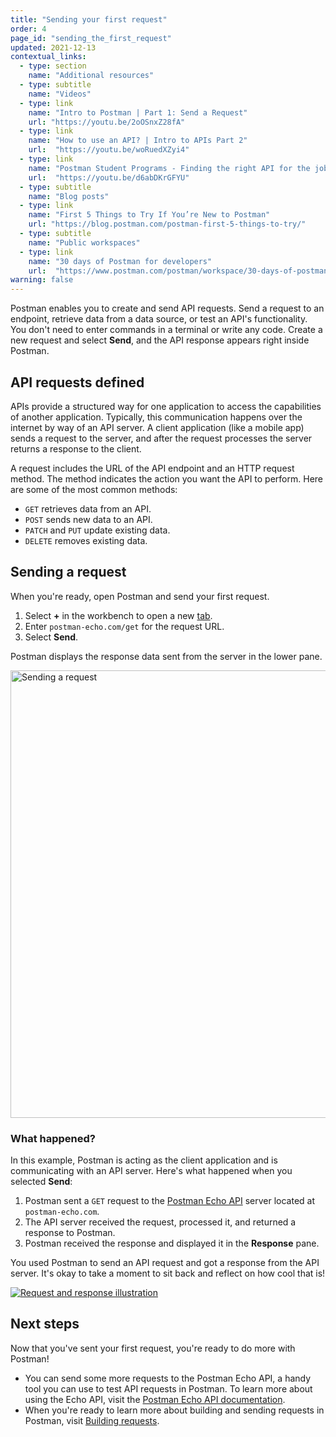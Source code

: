 ```yaml
---
title: "Sending your first request"
order: 4
page_id: "sending_the_first_request"
updated: 2021-12-13
contextual_links:
  - type: section
    name: "Additional resources"
  - type: subtitle
    name: "Videos"
  - type: link
    name: "Intro to Postman | Part 1: Send a Request"
    url: "https://youtu.be/2oOSnxZ28fA"
  - type: link
    name: "How to use an API? | Intro to APIs Part 2"
    url:  "https://youtu.be/woRuedXZyi4"
  - type: link
    name: "Postman Student Programs - Finding the right API for the job"
    url:  "https://youtu.be/d6abDKrGFYU"
  - type: subtitle
    name: "Blog posts"
  - type: link
    name: "First 5 Things to Try If You’re New to Postman"
    url: "https://blog.postman.com/postman-first-5-things-to-try/"
  - type: subtitle
    name: "Public workspaces"
  - type: link
    name: "30 days of Postman for developers"
    url:  "https://www.postman.com/postman/workspace/30-days-of-postman-for-developers/overview"
warning: false
---
```


Postman enables you to create and send API requests. Send a request to an endpoint, retrieve data from a data source, or test an API's functionality. You don't need to enter commands in a terminal or write any code. Create a new request and select **Send**, and the API response appears right inside Postman.

## API requests defined

APIs provide a structured way for one application to access the capabilities of another application. Typically, this communication happens over the internet by way of an API server. A client application (like a mobile app) sends a request to the server, and after the request processes the server returns a response to the client.

A request includes the URL of the API endpoint and an HTTP request method. The method indicates the action you want the API to perform. Here are some of the most common methods:

* `GET` retrieves data from an API.
* `POST` sends new data to an API.
* `PATCH` and `PUT` update existing data.
* `DELETE` removes existing data.

## Sending a request

When you're ready, open Postman and send your first request.

1. Select **+** in the workbench to open a new [tab](/docs/getting-started/navigating-postman/#tabs).
1. Enter `postman-echo.com/get` for the request URL.
1. Select **Send**.

Postman displays the response data sent from the server in the lower pane.

<img alt="Sending a request" src="https://assets.postman.com/postman-docs/v10/send-first-request-v10.jpg" width="716px">

### What happened?

In this example, Postman is acting as the client application and is communicating with an API server. Here's what happened when you selected **Send**:

1. Postman sent a `GET` request to the [Postman Echo API](https://www.postman.com/postman/workspace/published-postman-templates/documentation/631643-f695cab7-6878-eb55-7943-ad88e1ccfd65?ctx=documentation) server located at `postman-echo.com`.
1. The API server received the request, processed it, and returned a response to Postman.
1. Postman received the response and displayed it in the **Response** pane.

You used Postman to send an API request and got a response from the API server. It's okay to take a moment to sit back and reflect on how cool that is!

[![Request and response illustration](https://assets.postman.com/postman-docs/anatomy-of-a-request-v8.jpg)](https://assets.postman.com/postman-docs/anatomy-of-a-request-v8.jpg)

## Next steps

Now that you've sent your first request, you're ready to do more with Postman!

* You can send some more requests to the Postman Echo API, a handy tool you can use to test API requests in Postman. To learn more about using the Echo API, visit the [Postman Echo API documentation](/docs/developer/echo-api/).
* When you're ready to learn more about building and sending requests in Postman, visit [Building requests](/docs/sending-requests/requests/).
